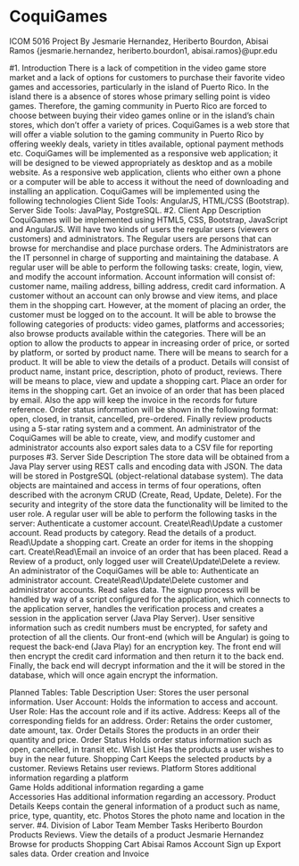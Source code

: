 # CoquiGames
ICOM 5016 Project
By
Jesmarie Hernandez, Heriberto Bourdon, Abisai Ramos
{jesmarie.hernandez, heriberto.bourdon1, abisai.ramos}@upr.edu

#1. Introduction
There is a lack of competition in the video game store market and a lack of options for customers to purchase their favorite video games and accessories, particularly in the island of Puerto Rico. In the island there is a absence of stores whose primary selling point is video games. Therefore, the gaming community in Puerto Rico are forced to choose between buying their video games online or in the island’s chain stores, which don’t offer a variety of prices.
CoquiGames is a web store that will offer a viable solution to the gaming community in Puerto Rico by offering weekly deals, variety in titles available, optional payment methods etc. 
CoquiGames will be implemented as a responsive web application; it will be designed to be viewed appropriately as desktop and as a mobile website. As a responsive web application, clients who either own a phone or a computer will be able to access it without the need of downloading and installing an application. 
CoquiGames will be implemented using the following technologies 
Client Side Tools: AngularJS, HTML/CSS (Bootstrap).
Server Side Tools: JavaPlay, PostgreSQL.
#2. Client App Description
CoquiGames will be implemented using HTML5, CSS, Bootstrap, JavaScript and AngularJS. Will have two kinds of users the regular users (viewers or customers) and administrators. The Regular users are persons that can browse for merchandise and place purchase orders. The Administrators are the IT personnel in charge of supporting and maintaining the database.
A regular user will be able to perform the following tasks: create, login, view, and modify the account information. Account information will consist of: customer name, mailing address, billing address, credit card information. A customer without an account can only browse and view items, and place them in the shopping cart. However, at the moment of placing an order, the customer must be logged on to the account. 
It will be able to browse the following categories of products: video games, platforms and accessories; also browse products available within the categories. There will be an option to allow the products to appear in increasing order of price, or sorted by platform, or sorted by product name. There will be means to search for a product. 
It will be able to view the details of a product. Details will consist of product name, instant price, description, photo of product, reviews. There will be means to place, view and update a shopping cart. Place an order for items in the shopping cart. Get an invoice of an order that has been placed by email. Also the app will keep the invoice in the records for future reference. Order status information will be shown in the following format: open, closed, in transit, cancelled, pre-ordered. Finally review products using a 5-star rating system and a comment. 
An administrator of the CoquiGames will be able to create, view, and modify customer
and administrator accounts also export sales data to a CSV file for reporting purposes
#3. Server Side Description
The store data will be obtained from a Java Play server using REST calls and encoding data with JSON. The data will be stored in PostgreSQL (object-relational database system). The data objects are maintained and access in terms of four operations, often described with the acronym CRUD (Create, Read, Update, Delete). For the security and integrity of the store data the functionality will be limited to the user role.
A regular user will be able to perform the following tasks in the server:
Authenticate a customer account.
Create\Read\Update a customer account. 
Read products by category.
Read the details of a product.
Read\Update a shopping cart.
Create an order for items in the shopping cart.
Create\Read\Email an invoice of an order that has been placed.
Read a Review of a product, only logged user will Create\Update\Delete a review.
An administrator of the CoquiGames will be able to:
Authenticate an administrator account.
Create\Read\Update\Delete customer and administrator accounts.
Read sales data.
The signup process will be handled by way of a script configured for the application, which connects to the application server, handles the verification process and creates a session in the application server (Java Play Server). User sensitive information such as credit numbers must be encrypted, for safety and protection of all the clients. Our front-end (which will be Angular) is going to request the back-end (Java Play) for an encryption key. The front end will then encrypt the credit card information and then return it to the back end. Finally, the back end will decrypt information and the it will be stored in the database, which will once again encrypt the information.  


Planned Tables:
Table
Description
User:
Stores the user personal information.
User Account:
Holds the information to access and account.
User Role:
Has the account role and if its active.
Address:
Keeps all of the corresponding fields for an address.
Order:
Retains the order customer, date amount, tax.
Order Details
Stores the products in an order their quantity and price.
Order Status
Holds order status information such as open, cancelled, in transit etc.
Wish List
Has the products a user wishes to buy in the near future.
Shopping Cart
Keeps the selected products by a customer.
Reviews
Retains user reviews.
Platform
Stores additional information regarding a platform   
Game
Holds additional information regarding a game   
Accessories
Has additional information regarding an accessory.
Product Details
Keeps contain the general information of a product such as name, price, type, quantity, etc. 
Photos
Stores the photo name and location in the server.
#4. Division of Labor
Team Member
Tasks
Heriberto Bourdon
Products Reviews.
View the details of a product
Jesmarie Hernandez 
Browse for products
Shopping Cart
Abisai Ramos 
Account Sign up 
Export sales data.
Order creation and Invoice

